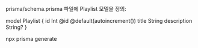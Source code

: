 prisma/schema.prisma 파일에 Playlist 모델을 정의:

model Playlist {
  id          Int     @id @default(autoincrement())
  title       String
  description String?
}


npx prisma generate
